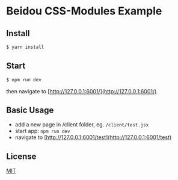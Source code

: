 # Beidou CSS-Modules Example

## Install

```bash
$ yarn install
```

## Start

```bash
$ npm run dev
```

then navigate to [http://127.0.0.1:6001/](http://127.0.0.1:6001/)

## Basic Usage

- add a new page in /client folder, eg. `/client/test.jsx`
- start app: `npm run dev`
- navigate to [http://127.0.0.1:6001/test](http://127.0.0.1:6001/test)

## License

[MIT](LICENSE)
